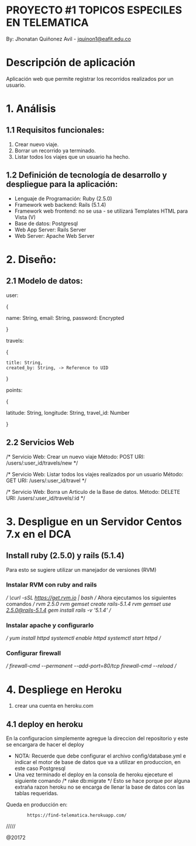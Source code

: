 # PROYECTO #1 TOPICOS ESPECILES EN TELEMATICA

By: Jhonatan Quiñonez Avil - jquinon1@eafit.edu.co

# Descripción de aplicación

Aplicación web que permite registrar los recorridos realizados por un usuario.

# 1. Análisis

## 1.1 Requisitos funcionales:

1. Crear nuevo viaje.
2. Borrar un recorrido ya terminado.
3. Listar todos los viajes que un usuario ha hecho.

## 1.2 Definición de tecnología de desarrollo y despliegue para la aplicación:

* Lenguaje de Programación: Ruby (2.5.0)
* Framework web backend: Rails (5.1.4)
* Framework web frontend: no se usa - se utilizará Templates HTML para Vista (V)
* Base de datos: Postgresql
* Web App Server: Rails Server
* Web Server: Apache Web Server

# 2. Diseño:

## 2.1 Modelo de datos:

user:

{

  name: String,
  email: String,
  password: Encrypted

}

travels:

{

    title: String,
    created_by: String, -> Reference to UID
    
}

points:

{

  latitude: String,
  longitude: String,
  travel_id: Number
  
}

## 2.2 Servicios Web

/* 
  Servicio Web: Crear un nuevo viaje
  Método: POST
  URI: /users/:user_id/travels/new
*/

/* 
  Servicio Web: Listar todos los viajes realizados por un usuario
  Método: GET
  URI: /users/:user_id/travel
*/

 /* 
  Servicio Web: Borra un Articulo de la Base de datos.
  Método: DELETE
  URI: /users/:user_id/travels/:id
 */

# 3. Despligue en un Servidor Centos 7.x en el DCA

## Install ruby (2.5.0) y rails (5.1.4)
  Para esto se sugiere utilizar un manejador de versiones (RVM)
### Instalar RVM con ruby and rails
*/
  \curl -sSL https://get.rvm.io | bash
 /*
 Ahora ejecutamos los siguientes comandos 
 */
    rvm 2.5.0
    rvm gemset create rails-5.1.4
    rvm gemset use 2.5.0@rails-5.1.4
    gem install rails -v '5.1.4'
  /*
  
### Instalar apache y configurarlo

  */
    yum install httpd
    systemctl enable httpd
    systemctl start httpd
  /*
  
### Configurar firewall

  */
    firewall-cmd --permanent --add-port=80/tcp
    firewall-cmd --reload
  /*

# 4. Despliege en Heroku

1. crear una cuenta en heroku.com

## 4.1 deploy en heroku

  En la configuracion simplemente agregue la direccion del repositorio y este se encargara de hacer el deploy
  * NOTA: Recuerde que debe configurar el archivo config/database.yml e indicar el motor de base de datos que va a utilizar en produccion, en este caso Postgresql
  * Una vez terminado el deploy en la consola de heroku ejeceture el siguiente comando
  /* rake db:migrate */
  Esto se hace porque por alguna extraña razon heroku no se encarga de llenar la base de datos con las tablas requeridas.

Queda en producción en:

            https://find-telematica.herokuapp.com/

/////

@20172            
